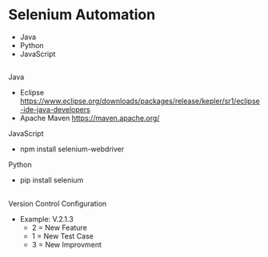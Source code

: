 # Selenium Automation
- Java
- Python
- JavaScript
##

Java
- Eclipse https://www.eclipse.org/downloads/packages/release/kepler/sr1/eclipse-ide-java-developers
- Apache Maven https://maven.apache.org/

JavaScript
- npm install selenium-webdriver

Python
- pip install selenium

##
Version Control Configuration
- Example: V.2.1.3
  - 2 = New Feature
  - 1 = New Test Case
  - 3 = New Improvment
